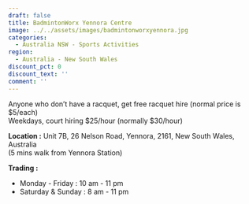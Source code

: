 ```yaml
---
draft: false
title: BadmintonWorx Yennora Centre
image: ../../assets/images/badmintonworxyennora.jpg
categories:
  - Australia NSW - Sports Activities
region:
  - Australia - New South Wales
discount_pct: 0
discount_text: ''
comment: ''
---
```


Anyone who don’t have a racquet, get free racquet hire (normal price is $5/each)\
Weekdays, court hiring $25/hour (normally $30/hour)

**Location :** Unit 7B, 26 Nelson Road, Yennora, 2161, New South Wales, Australia\
(5 mins walk from Yennora Station)

**Trading :**

- Monday - Friday : 10 am - 11 pm
- Saturday & Sunday : 8 am - 11 pm
